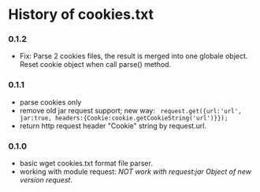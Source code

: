 History of cookies.txt
=====
### 0.1.2 
* Fix: Parse 2 cookies files, the result is merged into one globale object. Reset cookie object when call parse() method.

### 0.1.1
* parse cookies only
* remove old jar request support; new way: ``` request.get({url:'url', jar:true, headers:{Cookie:cookie.getCookieString('url')}});```
* return http request header "Cookie" string by request.url.

### 0.1.0
* basic wget cookies.txt format file parser.
* working with module request: _NOT work with request:jar Object of new version request_.

